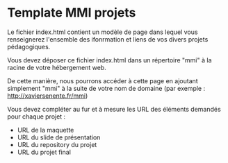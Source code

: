 # Template MMI  projets

Le fichier index.html contient un modèle de page dans lequel vous renseignerez l'ensemble des ifonrmation et liens de vos divers projets pédagogiques.

Vous devez déposer ce fichier index.html dans un répertoire "mmi" à la racine de votre hébergement web.

De cette manière, nous pourrons accéder à cette page en ajoutant simplement "mmi" à la suite de votre nom de domaine (par exemple : http://xaviersenente.fr/mmi)

Vous devez compléter au fur et à mesure les URL des éléments demandés pour chaque projet : 
- URL de la maquette
- URL du slide de présentation
- URL du repository du projet
- URL du projet final

